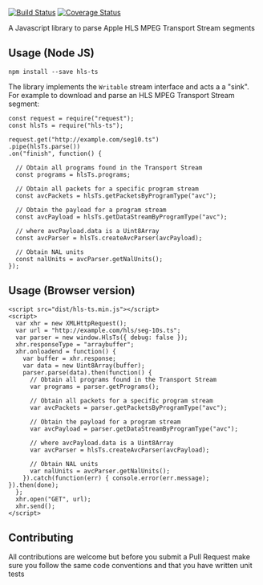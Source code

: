 [![Build Status](https://travis-ci.org/Eyevinn/hls-ts-js.svg?branch=master)](https://travis-ci.org/Eyevinn/hls-ts-js)
[![Coverage Status](https://coveralls.io/repos/github/Eyevinn/hls-ts-js/badge.svg?branch=master)](https://coveralls.io/github/Eyevinn/hls-ts-js?branch=master)

A Javascript library to parse Apple HLS MPEG Transport Stream segments

## Usage (Node JS)

```
npm install --save hls-ts
```

The library implements the `Writable` stream interface and acts a a "sink". For example to download
and parse an HLS MPEG Transport Stream segment:

```
const request = require("request");
const hlsTs = require("hls-ts");

request.get("http://example.com/seg10.ts")
.pipe(hlsTs.parse())
.on("finish", function() {

  // Obtain all programs found in the Transport Stream
  const programs = hlsTs.programs;

  // Obtain all packets for a specific program stream
  const avcPackets = hlsTs.getPacketsByProgramType("avc");

  // Obtain the payload for a program stream
  const avcPayload = hlsTs.getDataStreamByProgramType("avc");

  // where avcPayload.data is a Uint8Array
  const avcParser = hlsTs.createAvcParser(avcPayload);

  // Obtain NAL units
  const nalUnits = avcParser.getNalUnits();
});
```

## Usage (Browser version)

```
<script src="dist/hls-ts.min.js"></script>
<script>
  var xhr = new XMLHttpRequest();
  var url = "http://example.com/hls/seg-10s.ts";
  var parser = new window.HlsTs({ debug: false });
  xhr.responseType = "arraybuffer";
  xhr.onloadend = function() {
    var buffer = xhr.response;
    var data = new Uint8Array(buffer);
    parser.parse(data).then(function() {
      // Obtain all programs found in the Transport Stream
      var programs = parser.getPrograms();

      // Obtain all packets for a specific program stream
      var avcPackets = parser.getPacketsByProgramType("avc");
      
      // Obtain the payload for a program stream
      var avcPayload = parser.getDataStreamByProgramType("avc");

      // where avcPayload.data is a Uint8Array
      var avcParser = hlsTs.createAvcParser(avcPayload);

      // Obtain NAL units
      var nalUnits = avcParser.getNalUnits();
    }).catch(function(err) { console.error(err.message); }).then(done);
  };
  xhr.open("GET", url);
  xhr.send();
</script>
```

## Contributing
All contributions are welcome but before you submit a Pull Request make sure you follow the same
code conventions and that you have written unit tests

